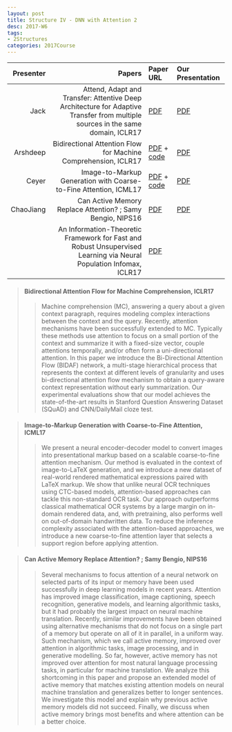 ```yaml
---
layout: post
title: Structure IV - DNN with Attention 2
desc: 2017-W6
tags:
- 2Structures
categories: 2017Course
---
```




| Presenter | Papers | Paper URL| Our Presentation |
| -----: | ---------------------------: | :----- | :----- |
| Jack  |  Attend, Adapt and Transfer: Attentive Deep Architecture for Adaptive Transfer from multiple sources in the same domain, ICLR17 | [PDF](https://arxiv.org/abs/1510.02879)| [PDF]({{site.baseurl}}/talks/20170928-Jack.pdf) |
| Arshdeep | Bidirectional Attention Flow for Machine Comprehension, ICLR17 | [PDF](https://arxiv.org/abs/1611.01603) + [code](https://github.com/allenai/bi-att-flow)| [PDF]({{site.baseurl}}/talks/20170928-Arshdeep.pdf) |
| Ceyer | Image-to-Markup Generation with Coarse-to-Fine Attention, ICML17 |[PDF](http://lstm.seas.harvard.edu/latex/) + [code](https://github.com/harvardnlp/im2markup) | [PDF]({{site.baseurl}}/talks/20170928-Ceyer.pdf) |
| ChaoJiang |  Can Active Memory Replace Attention? ; Samy Bengio, NIPS16 | [PDF](https://arxiv.org/abs/1610.08613)  | [PDF]({{site.baseurl}}/talks/20171003-Chao.pdf) |
|  | An Information-Theoretic Framework for Fast and Robust Unsupervised Learning via Neural Population Infomax, ICLR17 | [PDF](https://arxiv.org/abs/1611.01886)|



> ####  Bidirectional Attention Flow for Machine Comprehension, ICLR17
>>Machine comprehension (MC), answering a query about a given context paragraph, requires modeling complex interactions between the context and the query. Recently, attention mechanisms have been successfully extended to MC. Typically these methods use attention to focus on a small portion of the context and summarize it with a fixed-size vector, couple attentions temporally, and/or often form a uni-directional attention. In this paper we introduce the Bi-Directional Attention Flow (BIDAF) network, a multi-stage hierarchical process that represents the context at different levels of granularity and uses bi-directional attention flow mechanism to obtain a query-aware context representation without early summarization. Our experimental evaluations show that our model achieves the state-of-the-art results in Stanford Question Answering Dataset (SQuAD) and CNN/DailyMail cloze test.



> ####  Image-to-Markup Generation with Coarse-to-Fine Attention, ICML17
>> We present a neural encoder-decoder model to convert images into presentational markup based on a scalable coarse-to-fine attention mechanism. Our method is evaluated in the context of image-to-LaTeX generation, and we introduce a new dataset of real-world rendered mathematical expressions paired with LaTeX markup. We show that unlike neural OCR techniques using CTC-based models, attention-based approaches can tackle this non-standard OCR task. Our approach outperforms classical mathematical OCR systems by a large margin on in-domain rendered data, and, with pretraining, also performs well on out-of-domain handwritten data. To reduce the inference complexity associated with the attention-based approaches, we introduce a new coarse-to-fine attention layer that selects a support region before applying attention.


> ####  Can Active Memory Replace Attention? ; Samy Bengio, NIPS16
>> Several mechanisms to focus attention of a neural network on selected parts of its input or memory have been used successfully in deep learning models in recent years. Attention has improved image classification, image captioning, speech recognition, generative models, and learning algorithmic tasks, but it had probably the largest impact on neural machine translation. Recently, similar improvements have been obtained using alternative mechanisms that do not focus on a single part of a memory but operate on all of it in parallel, in a uniform way. Such mechanism, which we call active memory, improved over attention in algorithmic tasks, image processing, and in generative modelling. So far, however, active memory has not improved over attention for most natural language processing tasks, in particular for machine translation. We analyze this shortcoming in this paper and propose an extended model of active memory that matches existing attention models on neural machine translation and generalizes better to longer sentences. We investigate this model and explain why previous active memory models did not succeed. Finally, we discuss when active memory brings most benefits and where attention can be a better choice.
